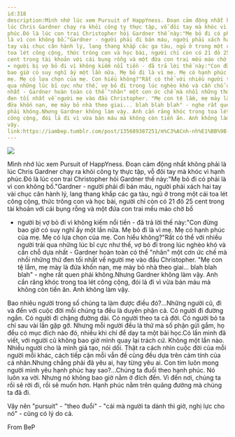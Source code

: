 ```yaml
---
id:318
description:Mình nhớ lúc xem Pursuit of HappYness. Đoạn cảm động nhất không phải là
lúc Chris Gardner chạy ra khỏi công ty thực tập, vỗ đôi tay mà khóc vì hạnh
phúc.Đó là lúc con trai Christopher hỏi Gardner thế này:"Mẹ bỏ đi có phải
là vì con không bố."Gardner - người phải đi bán máu, người phải xách hai
tay vài chục cân hành lý, lang thang khắp các ga tàu, ngủ ở trong một cái
toa lét công cộng, thức trông con và học bài, người chỉ còn có 21 đô 25
cent trong tài khoản với cái bụng rỗng và một đứa con trai mếu máo chờ bố
- người bị vợ bỏ đi vì không kiếm nổi tiền - đã trả lời thế này:"Con đừng
bao giờ có suy nghĩ ấy một lần nữa. Mẹ bỏ đi là vì mẹ. Mẹ có hạnh phúc của
mẹ. Mẹ có lựa chọn của mẹ. Con hiểu không?"Rất có thể với nhiều người trải
qua những lúc bĩ cực như thế, vợ bỏ đi trong lúc nghèo khó và cần chỗ dựa
nhất - Gardner hoàn toàn có thể "nhân" một cơn ức chế mà nhồi những thứ
đen tối nhất về người mẹ vào đầu Christopher. "Mẹ con tệ lắm, mẹ mày là
đứa khốn nạn, mẹ mày bỏ nhà theo giai... blah blah blah" - nghe rất quen
phải không.Nhưng Gardner không làm vậy. Anh cắn răng khóc trong toa lét
công cộng, đói lả đi vì vừa bán máu mà không còn tiền ăn. Anh không làm
vậy.
link:https://iambep.tumblr.com/post/135689387251/m%C3%ACnh-nh%E1%BB%9B-l%C3%BAc-xem-pursuit-of-happyness-%C4%91o%E1%BA%A1n-c%E1%BA%A3m
---
```


![](https://64.media.tumblr.com/045661490316801b29753da9d4dc5206/tumblr_nzqu20xGtf1u3a9rjo1_500.png)

Mình nhớ lúc xem Pursuit of HappYness. Đoạn cảm động nhất không phải là
lúc Chris Gardner chạy ra khỏi công ty thực tập, vỗ đôi tay mà khóc vì hạnh
phúc.Đó là lúc con trai Christopher hỏi Gardner thế này:"Mẹ bỏ đi có phải
là vì con không bố."Gardner - người phải đi bán máu, người phải xách hai
tay vài chục cân hành lý, lang thang khắp các ga tàu, ngủ ở trong một cái
toa lét công cộng, thức trông con và học bài, người chỉ còn có 21 đô 25
cent trong tài khoản với cái bụng rỗng và một đứa con trai mếu máo chờ bố
- người bị vợ bỏ đi vì không kiếm nổi tiền - đã trả lời thế này:"Con đừng
bao giờ có suy nghĩ ấy một lần nữa. Mẹ bỏ đi là vì mẹ. Mẹ có hạnh phúc của
mẹ. Mẹ có lựa chọn của mẹ. Con hiểu không?"Rất có thể với nhiều người trải
qua những lúc bĩ cực như thế, vợ bỏ đi trong lúc nghèo khó và cần chỗ dựa
nhất - Gardner hoàn toàn có thể "nhân" một cơn ức chế mà nhồi những thứ
đen tối nhất về người mẹ vào đầu Christopher. "Mẹ con tệ lắm, mẹ mày là
đứa khốn nạn, mẹ mày bỏ nhà theo giai... blah blah blah" - nghe rất quen
phải không.Nhưng Gardner không làm vậy. Anh cắn răng khóc trong toa lét
công cộng, đói lả đi vì vừa bán máu mà không còn tiền ăn. Anh không làm
vậy.

Bao nhiêu người trong số chúng ta làm được điều đó?...Những người cũ, đi
và đến với cuộc đời mỗi chúng ta đều là duyên phận cả. Có người đi đường
ngắn. Có người đi chặng đường dài. Có người theo ta cả đời. Có người bỏ
ta chỉ sau vài lần gặp gỡ. Nhưng mỗi người đều là thứ mà số phận gửi gắm,
họ đều có mục đích nào đó, nhiều khi chỉ để dạy ta một bài học.Có lần mình
đã viết, với người cũ không bao giờ mình quay lại trách cứ. Không một lần
nào. Nhiều người cho là mình giả tạo, nói dối. Thật ra cách nhìn cuộc đời
của mỗi người mỗi khác, cách tiếp cận mỗi vẫn đề cũng đều dựa trên cảm tính
của cá nhân.Nhưng chẳng phải đã yêu ai, hay từng yêu ai. Con tim luôn mong
người mình yêu hạnh phúc hay sao?...Chúng ta đuổi theo hạnh phúc. Nó luôn
xa vời. Nhưng nó không bao giờ nằm ở đích đến. Vì đến nơi, chúng ta rồi
sẽ rời đi, rồi sẽ muốn hơn. Hạnh phúc nằm trên quãng đường mà chúng ta đã
đi.

Vậy nên "pursuit" - "theo đuổi" - "cái mà người ta dành thì giờ, nghị lực
cho nó" - cũng có lý do cả.

From BeP